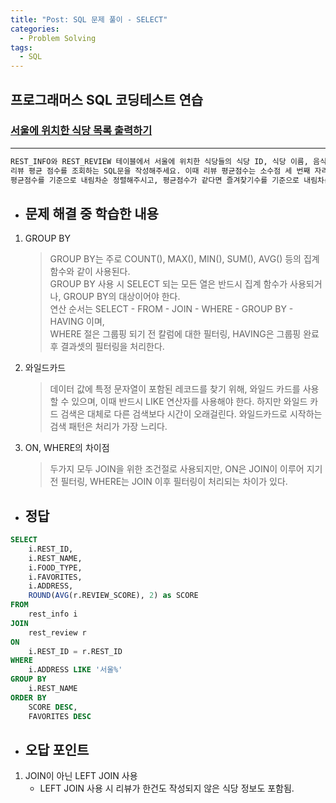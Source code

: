 ```yaml
---
title: "Post: SQL 문제 풀이 - SELECT"
categories:
  - Problem Solving
tags:
  - SQL
---
```


## 프로그래머스 SQL 코딩테스트 연습

### [서울에 위치한 식당 목록 출력하기](https://school.programmers.co.kr/learn/courses/30/lessons/131118)

---

```bash
REST_INFO와 REST_REVIEW 테이블에서 서울에 위치한 식당들의 식당 ID, 식당 이름, 음식 종류, 즐겨찾기수, 주소,
리뷰 평균 점수를 조회하는 SQL문을 작성해주세요. 이때 리뷰 평균점수는 소수점 세 번째 자리에서 반올림 해주시고 결과는
평균점수를 기준으로 내림차순 정렬해주시고, 평균점수가 같다면 즐겨찾기수를 기준으로 내림차순 정렬해주세요.
```

- ## 문제 해결 중 학습한 내용

1. GROUP BY
   > GROUP BY는 주로 COUNT(), MAX(), MIN(), SUM(), AVG() 등의 집계 함수와 같이 사용된다.<br>
   > GROUP BY 사용 시 SELECT 되는 모든 열은 반드시 집계 함수가 사용되거나, GROUP BY의 대상이어야 한다. <br>
   > 연산 순서는 SELECT - FROM - JOIN - WHERE - GROUP BY - HAVING 이며,<br>
   > WHERE 절은 그룹핑 되기 전 칼럼에 대한 필터링, HAVING은 그룹핑 완료 후 결과셋의 필터링을 처리한다.
2. 와일드카드
   > 데이터 값에 특정 문자열이 포함된 레코드를 찾기 위해, 와일드 카드를 사용할 수 있으며, 이때 반드시 LIKE 연산자를
   > 사용해야 한다. 하지만 와일드 카드 검색은 대체로 다른 검색보다 시간이 오래걸린다. 와일드카드로 시작하는 검색 패턴은 처리가 가장 느리다.
3. ON, WHERE의 차이점
   > 두가지 모두 JOIN을 위한 조건절로 사용되지만, ON은 JOIN이 이루어 지기 전 필터링, WHERE는 JOIN 이후 필터링이 처리되는 차이가 있다.

- ## 정답

```sql
SELECT
    i.REST_ID,
    i.REST_NAME,
    i.FOOD_TYPE,
    i.FAVORITES,
    i.ADDRESS,
    ROUND(AVG(r.REVIEW_SCORE), 2) as SCORE
FROM
    rest_info i
JOIN
    rest_review r
ON
    i.REST_ID = r.REST_ID
WHERE
    i.ADDRESS LIKE '서울%'
GROUP BY
    i.REST_NAME
ORDER BY
    SCORE DESC,
    FAVORITES DESC
```

- ## 오답 포인트

1. JOIN이 아닌 LEFT JOIN 사용
   - LEFT JOIN 사용 시 리뷰가 한건도 작성되지 않은 식당 정보도 포함됨.

